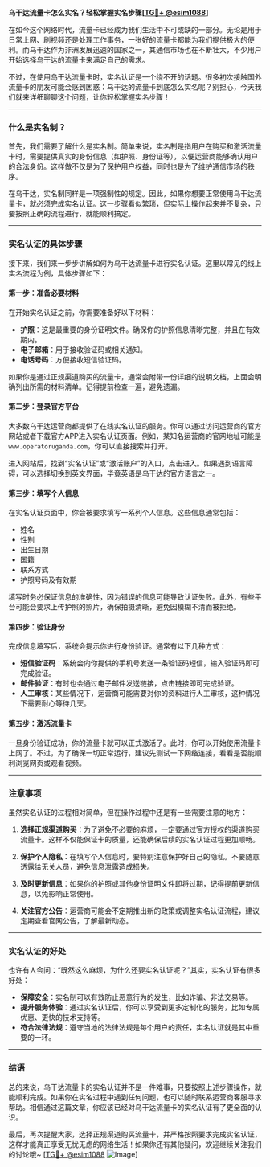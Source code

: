**乌干达流量卡怎么实名？轻松掌握实名步骤[[TG💪+ @esim1088](https://t.me/s/esim1088)]**

在如今这个网络时代，流量卡已经成为我们生活中不可或缺的一部分。无论是用于日常上网、刷视频还是处理工作事务，一张好的流量卡都能为我们提供极大的便利。而乌干达作为非洲发展迅速的国家之一，其通信市场也在不断壮大，不少用户开始选择乌干达的流量卡来满足自己的需求。

不过，在使用乌干达流量卡时，实名认证是一个绕不开的话题。很多初次接触国外流量卡的朋友可能会感到困惑：乌干达的流量卡到底怎么实名呢？别担心，今天我们就来详细聊聊这个问题，让你轻松掌握实名步骤！

---

### 什么是实名制？

首先，我们需要了解什么是实名制。简单来说，实名制是指用户在购买和激活流量卡时，需要提供真实的身份信息（如护照、身份证等），以便运营商能够确认用户的合法身份。这样做不仅是为了保护用户权益，同时也是为了维护通信市场的秩序。

在乌干达，实名制同样是一项强制性的规定。因此，如果你想要正常使用乌干达流量卡，就必须完成实名认证。这一步骤看似繁琐，但实际上操作起来并不复杂，只要按照正确的流程进行，就能顺利搞定。

---

### 实名认证的具体步骤

接下来，我们来一步步讲解如何为乌干达流量卡进行实名认证。这里以常见的线上实名流程为例，具体步骤如下：

#### 第一步：准备必要材料

在开始实名认证之前，你需要准备好以下材料：
- **护照**：这是最重要的身份证明文件。确保你的护照信息清晰完整，并且在有效期内。
- **电子邮箱**：用于接收验证码或相关通知。
- **电话号码**：方便接收短信验证码。

如果你是通过正规渠道购买的流量卡，通常会附带一份详细的说明文档，上面会明确列出所需的材料清单。记得提前检查一遍，避免遗漏。

#### 第二步：登录官方平台

大多数乌干达运营商都提供了在线实名认证的服务。你可以通过访问运营商的官方网站或者下载官方APP进入实名认证页面。例如，某知名运营商的官网地址可能是 `www.operatoruganda.com`，你可以直接搜索并打开。

进入网站后，找到“实名认证”或“激活账户”的入口，点击进入。如果遇到语言障碍，可以选择切换到英文界面，毕竟英语是乌干达的官方语言之一。

#### 第三步：填写个人信息

在实名认证页面中，你会被要求填写一系列个人信息。这些信息通常包括：
- 姓名
- 性别
- 出生日期
- 国籍
- 联系方式
- 护照号码及有效期

填写时务必保证信息的准确性，因为错误的信息可能导致认证失败。此外，有些平台可能会要求上传护照的照片，确保拍摄清晰，避免因模糊不清而被拒绝。

#### 第四步：验证身份

完成信息填写后，系统会提示你进行身份验证。通常有以下几种方式：
- **短信验证码**：系统会向你提供的手机号发送一条验证码短信，输入验证码即可完成验证。
- **邮件验证**：有时也会通过电子邮件发送链接，点击链接即可完成验证。
- **人工审核**：某些情况下，运营商可能需要对你的资料进行人工审核，这种情况下需要耐心等待几天。

#### 第五步：激活流量卡

一旦身份验证成功，你的流量卡就可以正式激活了。此时，你可以开始使用流量卡上网了。不过，为了确保一切正常运行，建议先测试一下网络连接，看看是否能顺利浏览网页或观看视频。

---

### 注意事项

虽然实名认证的过程相对简单，但在操作过程中还是有一些需要注意的地方：

1. **选择正规渠道购买**：为了避免不必要的麻烦，一定要通过官方授权的渠道购买流量卡。这样不仅能保证卡的质量，还能确保后续的实名认证过程更加顺畅。
   
2. **保护个人隐私**：在填写个人信息时，要特别注意保护好自己的隐私。不要随意透露给无关人员，避免信息泄露造成损失。

3. **及时更新信息**：如果你的护照或其他身份证明文件即将过期，记得提前更新信息，以免影响正常使用。

4. **关注官方公告**：运营商可能会不定期推出新的政策或调整实名认证流程，建议定期查看官网公告，了解最新动态。

---

### 实名认证的好处

也许有人会问：“既然这么麻烦，为什么还要实名认证呢？”其实，实名认证有很多好处：

- **保障安全**：实名制可以有效防止恶意行为的发生，比如诈骗、非法交易等。
- **提升服务体验**：通过实名认证后，你可以享受到更多定制化的服务，比如专属优惠、更快的技术支持等。
- **符合法律法规**：遵守当地的法律法规是每个用户的责任，实名认证就是其中重要的一环。

---

### 结语

总的来说，乌干达流量卡的实名认证并不是一件难事，只要按照上述步骤操作，就能顺利完成。如果你在实名过程中遇到任何问题，也可以随时联系运营商客服寻求帮助。相信通过这篇文章，你应该已经对乌干达流量卡的实名认证有了更全面的认识。

最后，再次提醒大家，选择正规渠道购买流量卡，并严格按照要求完成实名认证，这样才能真正享受无忧无虑的网络生活！如果你还有其他疑问，欢迎继续关注我们的讨论哦~ [[TG💪+ @esim1088](https://t.me/s/esim1088) ![Image](https://i.postimg.cc/4NQfJmqS/Snipaste-2025-05-13-00-14-12.png)]